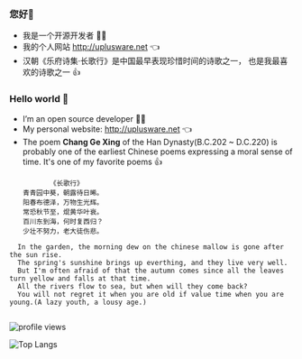 ### 您好👋
- 我是一个开源开发者 :technologist:
- 我的个人网站 http://uplusware.net :point_left:
- 汉朝《乐府诗集·长歌行》是中国最早表现珍惜时间的诗歌之一， 也是我最喜欢的诗歌之一 :thumbsup:

### Hello world 👋
- I’m an open source developer :technologist:
- My personal website: http://uplusware.net :point_left:
- The poem **Chang Ge Xing** of the Han Dynasty(B.C.202 ~ D.C.220) is probably one of the earliest Chinese poems expressing a moral sense of time. It's one of my favorite poems :thumbsup:

```
          《长歌行》
　　青青园中葵，朝露待日晞。
　　阳春布德泽，万物生光辉。
　　常恐秋节至，焜黄华叶衰。
　　百川东到海，何时复西归？
　　少壮不努力，老大徒伤悲。
  
  In the garden, the morning dew on the chinese mallow is gone after the sun rise.
  The spring's sunshine brings up everthing, and they live very well.
  But I'm often afraid of that the autumn comes since all the leaves turn yellow and falls at that time.
  All the rivers flow to sea, but when will they come back?
  You will not regret it when you are old if value time when you are young.(A lazy youth, a lousy age.)
  
```

<img src="https://gpvc.arturio.dev/uplusware" alt="profile views"/>

![Top Langs](https://github-readme-stats.vercel.app/api/top-langs/?username=uplusware&hide=html&layout=compact&langs_count=12)
